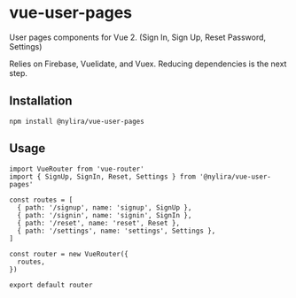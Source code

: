 # vue-user-pages
User pages components for Vue 2. (Sign In, Sign Up, Reset Password, Settings)

Relies on Firebase, Vuelidate, and Vuex. Reducing dependencies is the next step.

## Installation

    npm install @nylira/vue-user-pages

## Usage

    import VueRouter from 'vue-router'
    import { SignUp, SignIn, Reset, Settings } from '@nylira/vue-user-pages'

    const routes = [
      { path: '/signup', name: 'signup', SignUp },
      { path: '/signin', name: 'signin', SignIn },
      { path: '/reset', name: 'reset', Reset },
      { path: '/settings', name: 'settings', Settings },
    ]

    const router = new VueRouter({
      routes,
    })

    export default router

